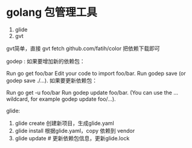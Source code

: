 # golang 包管理工具

1. glide
2. gvt


gvt简单，直接 
gvt fetch github.com/fatih/color
把依赖下载即可



godep :
如果要增加新的依赖包：

Run go get foo/bar
Edit your code to import foo/bar.
Run godep save (or godep save ./…).
如果要更新依赖包：

Run go get -u foo/bar
Run godep update foo/bar. (You can use the … wildcard, for example godep update foo/…).


glide:
1. glide create   创建新项目，生成glide.yaml
2. glide install  根据glide.yaml，copy 依赖到 vendor
3. glide update  # 更新依赖包信息，更新glide.lock
